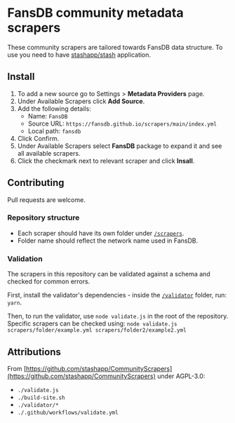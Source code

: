 # FansDB community metadata scrapers

These community scrapers are tailored towards FansDB data structure. To use you need to have [stashapp/stash](https://github.com/stashapp/stash) application.

## Install 

1. To add a new source go to Settings > **Metadata Providers** page.
1. Under Available Scrapers click **Add Source**.
1. Add the following details:
    - Name: `FansDB`
    - Source URL: `https://fansdb.github.io/scrapers/main/index.yml`
    - Local path: `fansdb`
1. Click Confirm.
1. Under Available Scrapers select **FansDB** package to expand it and see all available scrapers.
1. Click the checkmark next to relevant scraper and click **Insall**.

## Contributing

Pull requests are welcome.

### Repository structure

- Each scraper should have its own folder under [`/scrapers`](./scrapers).  
- Folder name should reflect the network name used in FansDB.

### Validation
The scrapers in this repository can be validated against a schema and checked for common errors.

First, install the validator's dependencies - inside the [`/validator`](./validator) folder, run: `yarn`.

Then, to run the validator, use `node validate.js` in the root of the repository.
Specific scrapers can be checked using: `node validate.js scrapers/folder/example.yml scrapers/folder2/example2.yml`

## Attributions

From [https://github.com/stashapp/CommunityScrapers](https://github.com/stashapp/CommunityScrapers) under AGPL-3.0:

- `./validate.js`
- `./build-site.sh`
- `./validator/*`
- `./.github/workflows/validate.yml`